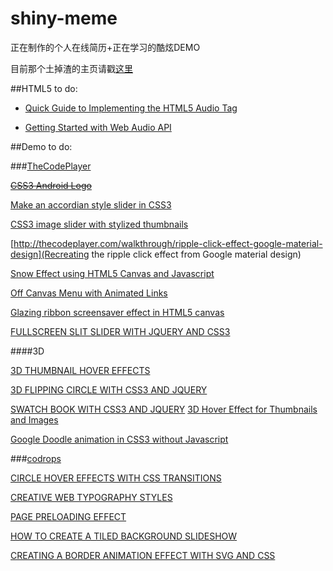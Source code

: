 shiny-meme
==========

正在制作的个人在线简历+正在学习的酷炫DEMO

目前那个土掉渣的主页请戳[这里](http://ncuey.sinaapp.com/CrispElite/)

##HTML5 to do:


* [Quick Guide to Implementing the HTML5 Audio Tag](http://www.html5rocks.com/en/tutorials/audio/quick/)

* [Getting Started with Web Audio API](http://www.html5rocks.com/en/tutorials/webaudio/intro/)
[]()


##Demo to do:

###[TheCodePlayer](http://thecodeplayer.com/)

~~[CSS3 Android Logo](http://thecodeplayer.com/walkthrough/css3-android-logo)~~

[Make an accordian style slider in CSS3](http://thecodeplayer.com/walkthrough/make-an-accordian-style-slider-in-css3)

[CSS3 image slider with stylized thumbnails](http://thecodeplayer.com/walkthrough/css3-image-slider-with-stylized-thumbnails)

[http://thecodeplayer.com/walkthrough/ripple-click-effect-google-material-design](Recreating the ripple click effect from Google material design)

[Snow Effect using HTML5 Canvas and Javascript](http://thecodeplayer.com/walkthrough/html5-canvas-snow-effect)

[Off Canvas Menu with Animated Links](http://thecodeplayer.com/walkthrough/off-canvas-menu-animated-links)

[Glazing ribbon screensaver effect in HTML5 canvas](http://thecodeplayer.com/walkthrough/glazing-ribbon-screensaver-effect-in-html5-canvas)

[FULLSCREEN SLIT SLIDER WITH JQUERY AND CSS3](http://tympanus.net/Tutorials/FullscreenSlitSlider/)

####3D

[3D THUMBNAIL HOVER EFFECTS](http://tympanus.net/codrops/2012/06/18/3d-thumbnail-hover-effects/)

[3D FLIPPING CIRCLE WITH CSS3 AND JQUERY](http://tympanus.net/Tutorials/3DFlippingCircle/)

[SWATCH BOOK WITH CSS3 AND JQUERY](http://tympanus.net/Tutorials/SwatchBook/index2.html)
[3D Hover Effect for Thumbnails and Images](http://thecodeplayer.com/walkthrough/3d-thumbnail-image-hover-effect)

[Google Doodle animation in CSS3 without Javascript](http://thecodeplayer.com/walkthrough/google-doodle-animation-in-css3-without-javascript)


###[codrops](http://tympanus.net/codrops/category/tutorials/)

[CIRCLE HOVER EFFECTS WITH CSS TRANSITIONS](http://tympanus.net/codrops/2012/08/08/circle-hover-effects-with-css-transitions/)

[CREATIVE WEB TYPOGRAPHY STYLES](http://tympanus.net/codrops/2012/09/12/creative-web-typography-styles/)

[PAGE PRELOADING EFFECT](http://tympanus.net/codrops/2014/08/05/page-preloading-effect/)

[HOW TO CREATE A TILED BACKGROUND SLIDESHOW](http://tympanus.net/Tutorials/FourBoxes/)

[CREATING A BORDER ANIMATION EFFECT WITH SVG AND CSS](http://tympanus.net/Tutorials/BorderAnimationSVG/)

